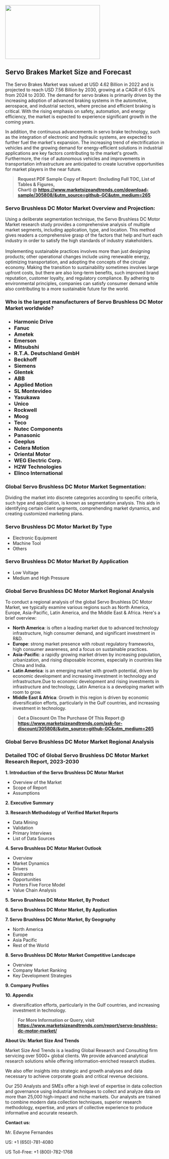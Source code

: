 <p><img class="alignnone size-medium wp-image-20088" src="https://ffe5etoiles.com/wp-content/uploads/2024/12/MST1-300x171.png" alt="" width="300" height="171" /></p><h2>Servo Brakes Market Size and Forecast</h2><p>The Servo Brakes Market was valued at USD 4.62 Billion in 2022 and is projected to reach USD 7.56 Billion by 2030, growing at a CAGR of 6.5% from 2024 to 2030. The demand for servo brakes is primarily driven by the increasing adoption of advanced braking systems in the automotive, aerospace, and industrial sectors, where precise and efficient braking is critical. With the rising emphasis on safety, automation, and energy efficiency, the market is expected to experience significant growth in the coming years.</p><p>In addition, the continuous advancements in servo brake technology, such as the integration of electronic and hydraulic systems, are expected to further fuel the market's expansion. The increasing trend of electrification in vehicles and the growing demand for energy-efficient solutions in industrial applications are key factors contributing to the market's growth. Furthermore, the rise of autonomous vehicles and improvements in transportation infrastructure are anticipated to create lucrative opportunities for market players in the near future.</p></p><blockquote id="" class=""><strong>Request PDF Sample Copy of Report: (Including Full TOC, List of Tables &amp; Figures, Chart)&nbsp;@&nbsp;<strong><a href="https://www.marketsizeandtrends.com/download-sample/305808/&utm_source=github-GC&utm_medium=265" target="_blank">https://www.marketsizeandtrends.com/download-sample/305808/&utm_source=github-GC&utm_medium=265</a></strong></strong></blockquote><h3 id="" class="">Servo Brushless DC Motor Market&nbsp;Overview and Projection:</h3><p id="" class="">Using a deliberate segmentation technique, the Servo Brushless DC Motor Market research study provides a comprehensive analysis of multiple market segments, including application, type, and location. This method gives readers a comprehensive grasp of the factors that help and hurt each industry in order to satisfy the high standards of industry stakeholders. <br /> <br />Implementing sustainable practices involves more than just designing products; other operational changes include using renewable energy, optimizing transportation, and adopting the concepts of the circular economy. Making the transition to sustainability sometimes involves large upfront costs, but there are also long-term benefits, such improved brand reputation, customer loyalty, and regulatory compliance. By adhering to environmental principles, companies can satisfy consumer demand while also contributing to a more sustainable future for the world.</p><h3 id="" class="">Who is the largest manufacturers of&nbsp;Servo Brushless DC Motor Market worldwide?</h3><h3 class=""><p><ul><li>Harmonic Drive </li><li> Fanuc </li><li> Ametek </li><li> Emerson </li><li> Mitsubshi </li><li> R.T.A. Deutschland GmbH </li><li> Beckhoff </li><li> Siemens </li><li> Glentek </li><li> ABB </li><li> Applied Motion </li><li> SL Montevideo </li><li> Yasukawa </li><li> Unico </li><li> Rockwell </li><li> Moog </li><li> Teco </li><li> Nutec Components </li><li> Panasonic </li><li> Geeplus </li><li> Celera Motion </li><li> Oriental Motor </li><li> WEG Electric Corp. </li><li> H2W Technologies </li><li> Elinco International</li></ul></p></h3><h3 id="" class="">Global&nbsp;Servo Brushless DC Motor Market Segmentation:</h3><p id="" class="">Dividing the market into discrete categories according to specific criteria, such type and application, is known as segmentation analysis. This aids in identifying certain client segments, comprehending market dynamics, and creating customized marketing plans.</p><h3 id="" class="">Servo Brushless DC Motor Market&nbsp;By Type</h3><p><p><ul><li>Electronic Equipment</li><li> Machine Tool</li><li> Others</p></li></ul></p></p><h3 id="" class="">Servo Brushless DC Motor Market&nbsp;By Application</h3><p class=""><p><ul><li>Low Voltage</li><li> Medium and High Pressure</li></ul></p></p><h3 id="" class="">Global Servo Brushless DC Motor Market Regional Analysis</h3><p id="" class="">To conduct a regional analysis of the global Servo Brushless DC Motor Market, we typically examine various regions such as North America, Europe, Asia-Pacific, Latin America, and the Middle East &amp; Africa. Here's a brief overview:</p><ul><li><strong>North America</strong>: is often a leading market due to advanced technology infrastructure, high consumer demand, and significant investment in R&amp;D.</li><li><strong>Europe</strong>: strong market presence with robust regulatory frameworks, high consumer awareness, and a focus on sustainable practices.</li><li><strong>Asia-Pacific</strong>: a rapidly growing market driven by increasing population, urbanization, and rising disposable incomes, especially in countries like China and India.</li><li><strong>Latin America</strong>: is an emerging market with growth potential, driven by economic development and increasing investment in technology and infrastructure.Due to economic development and rising investments in infrastructure and technology, Latin America is a developing market with room to grow.</li><li><strong>Middle East &amp; Africa</strong>: Growth in this region is driven by economic diversification efforts, particularly in the Gulf countries, and increasing investment in technology.</li></ul><blockquote id="" class=""><strong>Get a Discount On The Purchase Of This Report @ <strong><a href="https://www.marketsizeandtrends.com/ask-for-discount/305808/&utm_source=github-GC&utm_medium=265" target="_blank">https://www.marketsizeandtrends.com/ask-for-discount/305808/&utm_source=github-GC&utm_medium=265</a></strong></strong></blockquote><h3 id="" class="">Global Servo Brushless DC Motor Market Regional Analysis</h3><h3 id="" class="">Detailed TOC of Global Servo Brushless DC Motor Market Research Report, 2023-2030</h3><p id="" class=""><strong>1. Introduction of the Servo Brushless DC Motor Market</strong></p><ul><li>Overview of the Market</li><li>Scope of Report</li><li>Assumptions</li></ul><p id="" class=""><strong>2. Executive Summary</strong></p><p id="" class=""><strong>3. Research Methodology of Verified Market Reports</strong></p><ul><li>Data Mining</li><li>Validation</li><li>Primary Interviews</li><li>List of Data Sources</li></ul><p id="" class=""><strong>4. Servo Brushless DC Motor Market Outlook</strong></p><ul><li>Overview</li><li>Market Dynamics</li><li>Drivers</li><li>Restraints</li><li>Opportunities</li><li>Porters Five Force Model</li><li>Value Chain Analysis</li></ul><p id="" class=""><strong>5. Servo Brushless DC Motor Market, By Product</strong></p><p id="" class=""><strong>6. Servo Brushless DC Motor Market, By Application</strong></p><p id="" class=""><strong>7. Servo Brushless DC Motor Market, By Geography</strong></p><ul><li>North America</li><li>Europe</li><li>Asia Pacific</li><li>Rest of the World</li></ul><p id="" class=""><strong>8. Servo Brushless DC Motor Market Competitive Landscape</strong></p><ul><li>Overview</li><li>Company Market Ranking</li><li>Key Development Strategies</li></ul><p id="" class=""><strong>9. Company Profiles</strong></p><p id="" class=""><strong>10. Appendix</strong></p><ul><li>diversification efforts, particularly in the Gulf countries, and increasing investment in technology.</li></ul><blockquote id="" class=""><strong>For More Information or Query, visit <strong><strong><a href="https://www.marketsizeandtrends.com/report/servo-brushless-dc-motor-market/" target="_blank">https://www.marketsizeandtrends.com/report/servo-brushless-dc-motor-market/</a></strong></strong></strong></blockquote><p id="" class=""><strong>About Us: Market Size And Trends</strong></p><p id="" class="">Market Size And Trends is a leading Global Research and Consulting firm servicing over 5000+ global clients. We provide advanced analytical research solutions while offering information-enriched research studies.</p><p id="" class="">We also offer insights into strategic and growth analyses and data necessary to achieve corporate goals and critical revenue decisions.</p><p id="" class="">Our 250 Analysts and SMEs offer a high level of expertise in data collection and governance using industrial techniques to collect and analyze data on more than 25,000 high-impact and niche markets. Our analysts are trained to combine modern data collection techniques, superior research methodology, expertise, and years of collective experience to produce informative and accurate research.</p><p id="" class=""><strong>Contact us:</strong></p><p id="" class="">Mr. Edwyne Fernandes</p><p id="" class="">US: +1 (650)-781-4080</p><p id="" class="">US Toll-Free: +1 (800)-782-1768</p>
